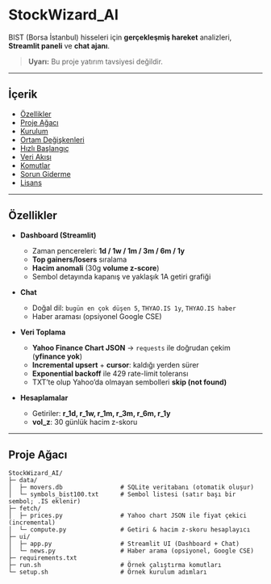 # StockWizard_AI

BIST (Borsa İstanbul) hisseleri için **gerçekleşmiş hareket** analizleri, **Streamlit paneli** ve **chat ajanı**.  
> **Uyarı:** Bu proje yatırım tavsiyesi değildir.

---

## İçerik

- [Özellikler](#özellikler)
- [Proje Ağacı](#proje-ağacı)
- [Kurulum](#kurulum)
- [Ortam Değişkenleri](#ortam-değişkenleri)
- [Hızlı Başlangıç](#hızlı-başlangıç)
- [Veri Akışı](#veri-akışı)
- [Komutlar](#komutlar)
- [Sorun Giderme](#sorun-giderme)
- [Lisans](#lisans)

---

## Özellikler

- **Dashboard (Streamlit)**
  - Zaman pencereleri: **1d / 1w / 1m / 3m / 6m / 1y**
  - **Top gainers/losers** sıralama
  - **Hacim anomali** (30g **volume z-score**)
  - Sembol detayında kapanış ve yaklaşık 1A getiri grafiği

- **Chat**
  - Doğal dil: `bugün en çok düşen 5`, `THYAO.IS 1y`, `THYAO.IS haber`
  - Haber araması (opsiyonel Google CSE)

- **Veri Toplama**
  - **Yahoo Finance Chart JSON** → `requests` ile doğrudan çekim (**yfinance yok**)
  - **Incremental upsert** + **cursor**: kaldığı yerden sürer
  - **Exponential backoff** ile 429 rate-limit toleransı
  - TXT’te olup Yahoo’da olmayan sembolleri **skip (not found)**

- **Hesaplamalar**
  - Getiriler: **r_1d, r_1w, r_1m, r_3m, r_6m, r_1y**
  - **vol_z**: 30 günlük hacim z-skoru

---

## Proje Ağacı

```plaintext
StockWizard_AI/
├─ data/
│  ├─ movers.db                # SQLite veritabanı (otomatik oluşur)
│  └─ symbols_bist100.txt      # Sembol listesi (satır başı bir sembol; .IS eklenir)
├─ fetch/
│  ├─ prices.py                # Yahoo chart JSON ile fiyat çekici (incremental)
│  └─ compute.py               # Getiri & hacim z-skoru hesaplayıcı
├─ ui/
│  ├─ app.py                   # Streamlit UI (Dashboard + Chat)
│  └─ news.py                  # Haber arama (opsiyonel, Google CSE)
├─ requirements.txt
├─ run.sh                      # Örnek çalıştırma komutları
└─ setup.sh                    # Örnek kurulum adımları

